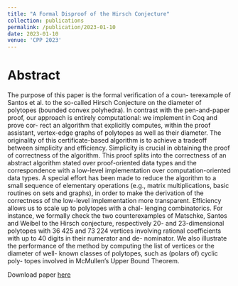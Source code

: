 ```yaml
---
title: "A Formal Disproof of the Hirsch Conjecture"
collection: publications
permalink: /publication/2023-01-10
date: 2023-01-10
venue: 'CPP 2023'
---
```


Abstract
====
The purpose of this paper is the formal verification of a coun-
terexample of Santos et al. to the so-called Hirsch Conjecture
on the diameter of polytopes (bounded convex polyhedra).
In contrast with the pen-and-paper proof, our approach is
entirely computational: we implement in Coq and prove cor-
rect an algorithm that explicitly computes, within the proof
assistant, vertex-edge graphs of polytopes as well as their
diameter. The originality of this certificate-based algorithm
is to achieve a tradeoff between simplicity and efficiency.
Simplicity is crucial in obtaining the proof of correctness
of the algorithm. This proof splits into the correctness of
an abstract algorithm stated over proof-oriented data types
and the correspondence with a low-level implementation
over computation-oriented data types. A special effort has
been made to reduce the algorithm to a small sequence of
elementary operations (e.g., matrix multiplications, basic
routines on sets and graphs), in order to make the derivation
of the correctness of the low-level implementation more
transparent.
Efficiency allows us to scale up to polytopes with a chal-
lenging combinatorics. For instance, we formally check the
two counterexamples of Matschke, Santos and Weibel to
the Hirsch conjecture, respectively 20- and 23-dimensional
polytopes with 36 425 and 73 224 vertices involving rational
coefficients with up to 40 digits in their numerator and de-
nominator. We also illustrate the performance of the method
by computing the list of vertices or the diameter of well-
known classes of polytopes, such as (polars of) cyclic poly-
topes involved in McMullen’s Upper Bound Theorem.

Download paper [here](https://arxiv.org/pdf/2301.04060.pdf)
